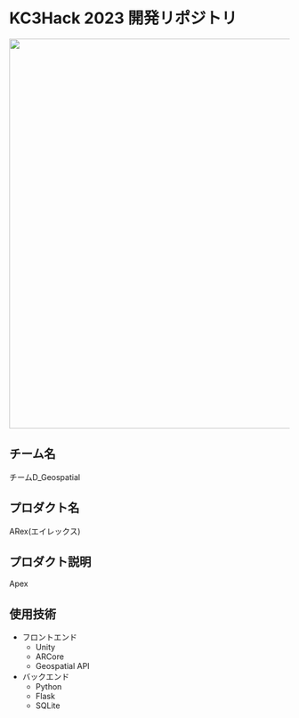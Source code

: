 # KC3Hack 2023 開発リポジトリ

<img src="https://kc3.me/cms/wp-content/uploads/2023/01/top-banner.png" width="700px">

## チーム名

<!-- チームIDとチーム名を入力 -->

チームD_Geospatial


## プロダクト名

<!-- プロダクト名を入力 -->
ARex(エイレックス)

## プロダクト説明

<!-- プロダクトの説明を入力 -->
Apex


## 使用技術

<!-- 使用技術を入力 -->
- フロントエンド
    - Unity
    - ARCore
    - Geospatial API
- バックエンド
    - Python
    - Flask
    - SQLite


<!--
markdownの記法はこちらを参照してください！
https://docs.github.com/ja/get-started/writing-on-github/getting-started-with-writing-and-formatting-on-github/basic-writing-and-formatting-syntax
-->